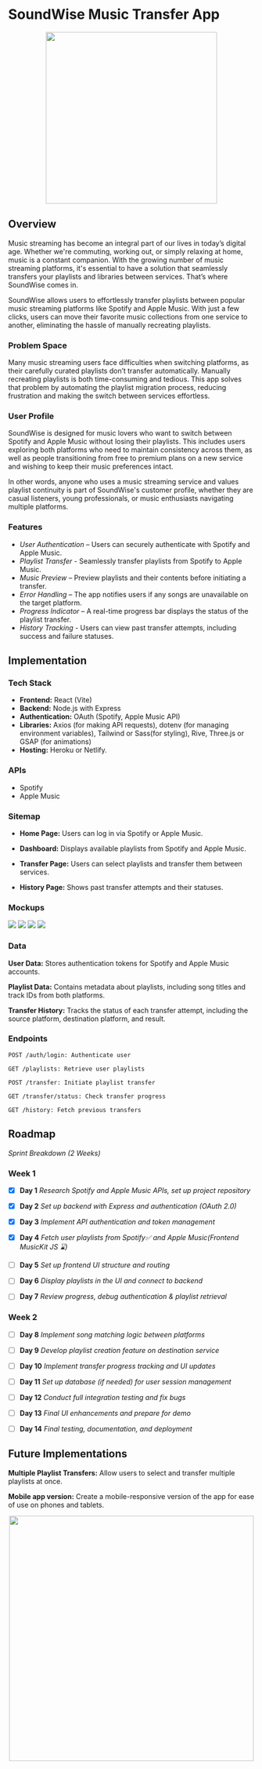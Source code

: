 # SoundWise Music Transfer App

<p align="center"><img src="./README assets/SoundWise_Logo.png" width="350"></p>

## Overview

Music streaming has become an integral part of our lives in today’s digital age. Whether we're commuting, working out, or simply relaxing at home, music is a constant companion. With the growing number of music streaming platforms, it's essential to have a solution that seamlessly transfers your playlists and libraries between services. That’s where SoundWise comes in.

SoundWise allows users to effortlessly transfer playlists between popular music streaming platforms like Spotify and Apple Music. With just a few clicks, users can move their favorite music collections from one service to another, eliminating the hassle of manually recreating playlists.

### Problem Space

Many music streaming users face difficulties when switching platforms, as their carefully curated playlists don’t transfer automatically. Manually recreating playlists is both time-consuming and tedious. This app solves that problem by automating the playlist migration process, reducing frustration and making the switch between services effortless.

### User Profile

SoundWise is designed for music lovers who want to switch between Spotify and Apple Music without losing their playlists. This includes users exploring both platforms who need to maintain consistency across them, as well as people transitioning from free to premium plans on a new service and wishing to keep their music preferences intact.

In other words, anyone who uses a music streaming service and values playlist continuity is part of SoundWise's customer profile, whether they are casual listeners, young professionals, or music enthusiasts navigating multiple platforms.

### Features

- _User Authentication_ – Users can securely authenticate with Spotify and Apple Music.
- _Playlist Transfer_ - Seamlessly transfer playlists from Spotify to Apple Music.
- _Music Preview_ – Preview playlists and their contents before initiating a transfer.
- _Error Handling_ – The app notifies users if any songs are unavailable on the target platform.
- _Progress Indicator_ – A real-time progress bar displays the status of the playlist transfer.
- _History Tracking_ - Users can view past transfer attempts, including success and failure statuses.

## Implementation

### Tech Stack

- **Frontend:** React (Vite)
- **Backend:** Node.js with Express
- **Authentication:** OAuth (Spotify, Apple Music API)
- **Libraries:** Axios (for making API requests), dotenv (for managing environment variables), Tailwind or Sass(for styling), Rive, Three.js or GSAP (for animations)
- **Hosting:** Heroku or Netlify.

### APIs

- Spotify
- Apple Music

### Sitemap

- **Home Page:** Users can log in via Spotify or Apple Music.

- **Dashboard:** Displays available playlists from Spotify and Apple Music.

- **Transfer Page:** Users can select playlists and transfer them between services.

- **History Page:** Shows past transfer attempts and their statuses.

### Mockups

<img src="./README assets/SoundWise_Homepage.png">
<img src="./README assets/SoundWise_Auth.png">
<img src="./README assets/SoundWise_preview.png">
<img src="./README assets/SoundWise_Transfer.png">

### Data

**User Data:** Stores authentication tokens for Spotify and Apple Music accounts.

**Playlist Data:** Contains metadata about playlists, including song titles and track IDs from both platforms.

**Transfer History:** Tracks the status of each transfer attempt, including the source platform, destination platform, and result.

### Endpoints

    POST /auth/login: Authenticate user

    GET /playlists: Retrieve user playlists

    POST /transfer: Initiate playlist transfer

    GET /transfer/status: Check transfer progress

    GET /history: Fetch previous transfers

## Roadmap

_Sprint Breakdown (2 Weeks)_

### Week 1

- [x] **Day 1** _Research Spotify and Apple Music APIs, set up project repository_

- [x] **Day 2** _Set up backend with Express and authentication (OAuth 2.0)_

- [x] **Day 3** _Implement API authentication and token management_

- [x] **Day 4** _Fetch user playlists from Spotify✅ and Apple Music(Frontend MusicKit JS ⌛)_

- [ ] **Day 5** _Set up frontend UI structure and routing_

- [ ] **Day 6** _Display playlists in the UI and connect to backend_

- [ ] **Day 7** _Review progress, debug authentication & playlist retrieval_

### Week 2

- [ ] **Day 8** _Implement song matching logic between platforms_

- [ ] **Day 9** _Develop playlist creation feature on destination service_

- [ ] **Day 10** _Implement transfer progress tracking and UI updates_

- [ ] **Day 11** _Set up database (if needed) for user session management_

- [ ] **Day 12** _Conduct full integration testing and fix bugs_

- [ ] **Day 13** _Final UI enhancements and prepare for demo_

- [ ] **Day 14** _Final testing, documentation, and deployment_

## Future Implementations

**Multiple Playlist Transfers:** Allow users to select and transfer multiple playlists at once.

**Mobile app version:** Create a mobile-responsive version of the app for ease of use on phones and tablets.

<p align="center">
    <img src="./README assets/SoundWise_Banner.png" width="500">
</p>
